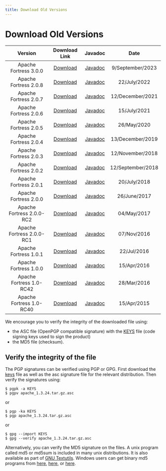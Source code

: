 ```yaml
---
title: Download Old Versions
---
```


# Download Old Versions

<CENTER>

|          Version          |                                 Download Link                                 |                                                              Javadoc                                                               |       Date        |
|:-------------------------:|:-----------------------------------------------------------------------------:|:----------------------------------------------------------------------------------------------------------------------------------:|:-----------------:|
|   Apache Fortress 3.0.0   |   [Download](https://archive.apache.org/dist/directory/fortress/dist/3.0.0)   |                        [Javadoc](https://nightlies.apache.org/directory/fortress/3.0.0/apidocs/index.html)                         | 9/September/2023  |
|   Apache Fortress 2.0.8   |   [Download](https://archive.apache.org/dist/directory/fortress/dist/2.0.8)   |                        [Javadoc](https://nightlies.apache.org/directory/fortress/2.0.8/apidocs/index.html)                         |   22/July/2022    |
|   Apache Fortress 2.0.7   |   [Download](https://archive.apache.org/dist/directory/fortress/dist/2.0.7)   |                        [Javadoc](https://nightlies.apache.org/directory/fortress/2.0.7/apidocs/index.html)                         | 12/December/2021  |
|   Apache Fortress 2.0.6   |   [Download](https://archive.apache.org/dist/directory/fortress/dist/2.0.6)   |                        [Javadoc](https://nightlies.apache.org/directory/fortress/2.0.6/apidocs/index.html)                         |   15/July/2021    |
|   Apache Fortress 2.0.5   |   [Download](https://archive.apache.org/dist/directory/fortress/dist/2.0.5)   |   [Javadoc](https://svn.apache.org/repos/infra/websites/production/directory/content/fortress/gen-docs/2.0.5/apidocs/index.html)   |    26/May/2020    |
|   Apache Fortress 2.0.4   |   [Download](https://archive.apache.org/dist/directory/fortress/dist/2.0.4)   |   [Javadoc](https://svn.apache.org/repos/infra/websites/production/directory/content/fortress/gen-docs/2.0.4/apidocs/index.html)   | 13/December/2019  |
|   Apache Fortress 2.0.3   |   [Download](https://archive.apache.org/dist/directory/fortress/dist/2.0.3)   |   [Javadoc](https://svn.apache.org/repos/infra/websites/production/directory/content/fortress/gen-docs/2.0.3/apidocs/index.html)   | 12/November/2018  |
|   Apache Fortress 2.0.2   |   [Download](https://archive.apache.org/dist/directory/fortress/dist/2.0.2)   |   [Javadoc](https://svn.apache.org/repos/infra/websites/production/directory/content/fortress/gen-docs/2.0.2/apidocs/index.html)   | 12/September/2018 |
|   Apache Fortress 2.0.1   |   [Download](https://archive.apache.org/dist/directory/fortress/dist/2.0.1)   |   [Javadoc](https://svn.apache.org/repos/infra/websites/production/directory/content/fortress/gen-docs/2.0.1/apidocs/index.html)   |   20/July/2018    |
|   Apache Fortress 2.0.0   |   [Download](https://archive.apache.org/dist/directory/fortress/dist/2.0.0)   |   [Javadoc](https://svn.apache.org/repos/infra/websites/production/directory/content/fortress/gen-docs/2.0.0/apidocs/index.html)   |   26/June/2017    |
| Apache Fortress 2.0.0-RC2 | [Download](https://archive.apache.org/dist/directory/fortress/dist/2.0.0-RC2) | [Javadoc](https://svn.apache.org/repos/infra/websites/production/directory/content/fortress/gen-docs/2.0.0-RC2/apidocs/index.html) |    04/May/2017    |
| Apache Fortress 2.0.0-RC1 | [Download](https://archive.apache.org/dist/directory/fortress/dist/2.0.0-RC1) | [Javadoc](https://svn.apache.org/repos/infra/websites/production/directory/content/fortress/gen-docs/2.0.0-RC1/apidocs/index.html) |    07/Nov/2016    |
|   Apache Fortress 1.0.1   |   [Download](https://archive.apache.org/dist/directory/fortress/dist/1.0.1)   |   [Javadoc](https://svn.apache.org/repos/infra/websites/production/directory/content/fortress/gen-docs/1.0.1/apidocs/index.html)   |    22/Jul/2016    |
|   Apache Fortress 1.0.0   |   [Download](https://archive.apache.org/dist/directory/fortress/dist/1.0.0)   |   [Javadoc](https://svn.apache.org/repos/infra/websites/production/directory/content/fortress/gen-docs/1.0.0/apidocs/index.html)   |    15/Apr/2016    |
| Apache Fortress 1.0-RC42  | [Download](https://archive.apache.org/dist/directory/fortress/dist/1.0-RC42)  | [Javadoc](https://svn.apache.org/repos/infra/websites/production/directory/content/fortress/gen-docs/1.0-RC42/apidocs/index.html)  |    28/Mar/2016    |
| Apache Fortress 1.0-RC40  | [Download](https://archive.apache.org/dist/directory/fortress/dist/1.0-RC40)  | [Javadoc](https://svn.apache.org/repos/infra/websites/production/directory/content/fortress/gen-docs/1.0-RC40/apidocs/index.html)  |    15/Apr/2015    |

</CENTER>

<DIV class="note" markdown="1">
We encourage you to verify the integrity of the downloaded file using:

* the ASC file (OpenPGP compatible signature) with the [KEYS](https://downloads.apache.org/directory/KEYS) file (code signing keys used to sign the product)
* the MD5 file (checksum).
</DIV>

## Verify the integrity of the file

The PGP signatures can be verified using PGP or GPG. First download the [keys](https://downloads.apache.org/directory/KEYS) file as well as the asc signature file for the relevant distribution. Then verify the signatures using:

	$ pgpk -a KEYS
	$ pgpv apache_1.3.24.tar.gz.asc

or

	$ pgp -ka KEYS
	$ pgp apache_1.3.24.tar.gz.asc

or

	$ gpg --import KEYS
	$ gpg --verify apache_1.3.24.tar.gz.asc

 

Alternatively, you can verify the MD5 signature on the files. A unix program called md5 or md5sum is included in many unix distributions. It is also available as part of [GNU Textutils](https://www.gnu.org/software/textutils/textutils.html). Windows users can get binary md5 programs from [here](https://www.fourmilab.ch/md5/), [here](http://www.pc-tools.net/win32/freeware/console/), or [here](https://www.slavasoft.com/fsum/).
